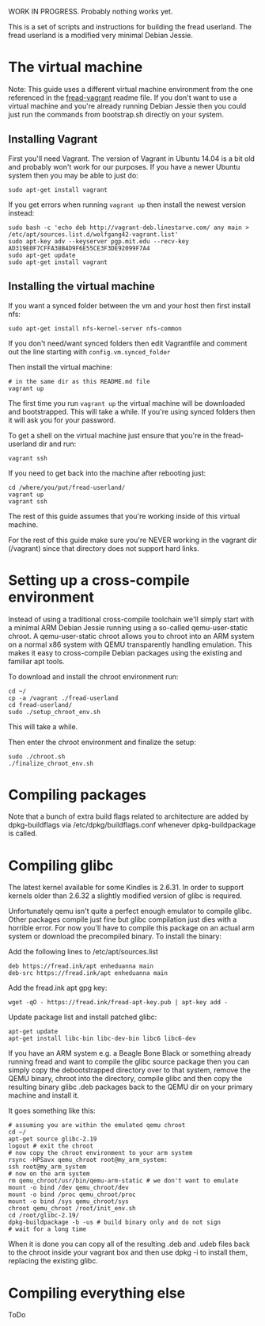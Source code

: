 
WORK IN PROGRESS. Probably nothing works yet.

This is a set of scripts and instructions for building the fread userland. The fread userland is a modified very minimal Debian Jessie. 

# The virtual machine

Note: This guide uses a different virtual machine environment from the one referenced in the [fread-vagrant](https://github.com/fread-ink/fread-vagrant) readme file.  If you don't want to use a virtual machine and you're already running Debian Jessie then you could just run the commands from bootstrap.sh directly on your system.

## Installing Vagrant

First you'll need Vagrant. The version of Vagrant in Ubuntu 14.04 is a bit old and probably won't work for our purposes. If you have a newer Ubuntu system then you may be able to just do:

```
sudo apt-get install vagrant
```

If you get errors when running `vagrant up` then install the newest version instead:

```
sudo bash -c 'echo deb http://vagrant-deb.linestarve.com/ any main > /etc/apt/sources.list.d/wolfgang42-vagrant.list'
sudo apt-key adv --keyserver pgp.mit.edu --recv-key AD319E0F7CFFA38B4D9F6E55CE3F3DE92099F7A4
sudo apt-get update
sudo apt-get install vagrant
```

## Installing the virtual machine

If you want a synced folder between the vm and your host then first install nfs:

```
sudo apt-get install nfs-kernel-server nfs-common
```

If you don't need/want synced folders then edit Vagrantfile and comment out the line starting with `config.vm.synced_folder`

Then install the virtual machine:

```
# in the same dir as this README.md file
vagrant up
```

The first time you run `vagrant up` the virtual machine will be downloaded and bootstrapped. This will take a while. If you're using synced folders then it will ask you for your password.

To get a shell on the virtual machine just ensure that you're in the fread-userland dir and run:

```
vagrant ssh
```

If you need to get back into the machine after rebooting just:

```
cd /where/you/put/fread-userland/
vagrant up 
vagrant ssh
```

The rest of this guide assumes that you're working inside of this virtual machine.

For the rest of this guide make sure you're NEVER working in the vagrant dir (/vagrant) since that directory does not support hard links.

# Setting up a cross-compile environment

Instead of using a traditional cross-compile toolchain we'll simply start with a minimal ARM Debian Jessie running using a so-called qemu-user-static chroot. A qemu-user-static chroot allows you to chroot into an ARM system on a normal x86 system with QEMU transparently handling emulation. This makes it easy to cross-compile Debian packages using the existing and familiar apt tools.

To download and install the chroot environment run:

```
cd ~/
cp -a /vagrant ./fread-userland
cd fread-userland/
sudo ./setup_chroot_env.sh
```

This will take a while.

Then enter the chroot environment and finalize the setup:

```
sudo ./chroot.sh
./finalize_chroot_env.sh
```

# Compiling packages

Note that a bunch of extra build flags related to architecture are added by dpkg-buildflags via /etc/dpkg/buildflags.conf whenever dpkg-buildpackage is called.

# Compiling glibc

The latest kernel available for some Kindles is 2.6.31. In order to support kernels older than 2.6.32 a slightly modified version of glibc is required. 

Unfortunately qemu isn't quite a perfect enough emulator to compile glibc. Other packages compile just fine but glibc compilation just dies with a horrible error. For now you'll have to compile this package on an actual arm system or download the precompiled binary. To install the binary:

Add the following lines to /etc/apt/sources.list

```
deb https://fread.ink/apt enheduanna main
deb-src https://fread.ink/apt enheduanna main
```

Add the fread.ink apt gpg key:

```
wget -qO - https://fread.ink/fread-apt-key.pub | apt-key add -
```

Update package list and install patched glibc:

```
apt-get update
apt-get install libc-bin libc-dev-bin libc6 libc6-dev
```

If you have an ARM system e.g. a Beagle Bone Black or something already running fread and want to compile the glibc source package then you can simply copy the debootstrapped directory over to that system, remove the QEMU binary, chroot into the directory, compile glibc and then copy the resulting binary glibc .deb packages back to the QEMU dir on your primary machine and install it.

It goes something like this:

```
# assuming you are within the emulated qemu chroot
cd ~/
apt-get source glibc-2.19
logout # exit the chroot
# now copy the chroot environment to your arm system
rsync -HPSavx qemu_chroot root@my_arm_system:
ssh root@my_arm_system
# now on the arm system
rm qemu_chroot/usr/bin/qemu-arm-static # we don't want to emulate
mount -o bind /dev qemu_chroot/dev
mount -o bind /proc qemu_chroot/proc
mount -o bind /sys qemu_chroot/sys
chroot qemu_chroot /root/init_env.sh
cd /root/glibc-2.19/ 
dpkg-buildpackage -b -us # build binary only and do not sign
# wait for a long time
```
When it is done you can copy all of the resulting .deb and .udeb files back to the chroot inside your vagrant box and then use dpkg -i to install them, replacing the existing glibc.

# Compiling everything else

ToDo

